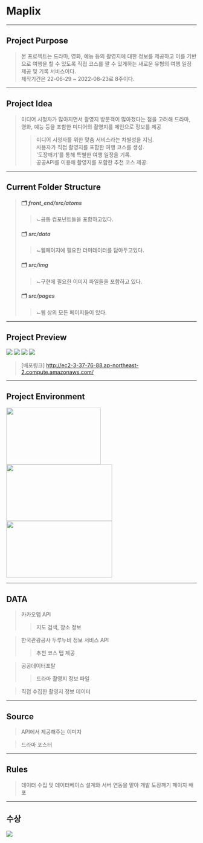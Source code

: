 # Maplix
--------------
## Project Purpose
> 본 프로젝트는 드라마, 영화, 예능 등의 촬영지에 대한 정보를 제공하고 이를 기반으로 여행을 할 수 있도록 직접 코스를 짤 수 있게하는 새로운 유형의 여행 일정 제공 및 기록 서비스이다.
> <br/>제작기간은 22-06-29 ~ 2022-08-23로 8주이다.
--------------
## Project Idea
> 미디어 시청자가 많아지면서 촬영지 방문객이 많아졌다는 점을 고려해 드라마, 영화, 예능 등을 포함한 미디어의 촬영지를 메인으로 정보를 제공 <br/>
>> 미디어 시청자를 위한 맞춤 서비스라는 차별성을 지님. <br/>
>> 사용자가 직접 촬영지를 포함한 여행 코스를 생성.<br/>
>> '도장깨기'를 통해 특별한 여행 일정을 기록.<br/>
>> 공공API를 이용해 촬영지를 포함한 추천 코스 제공.
--------------
## Current Folder Structure
> #### 🗂 *front_end/src/atoms*
> > ⌙공통 컴포넌트들을 포함하고있다.
> #### 🗂 *src/data*
> > ⌙웹페이지에 필요한 더미데이터를 담아두고있다.
> #### 🗂 *src/img*
> > ⌙구현에 필요한 이미지 파일들을 포함하고 있다.
> #### 🗂 *src/pages*
> > ⌙웹 상의 모든 페이지들이 있다.
-------------
## Project Preview
<img src = "https://user-images.githubusercontent.com/88296511/217388560-aebfe484-d44d-47c1-a2ca-c9a783d4e6c1.png">
<img src = "https://user-images.githubusercontent.com/88296511/217388609-e56b4868-df0b-4f11-bc8f-0d7d7879ae6a.png">
<img src = "https://user-images.githubusercontent.com/88296511/217388641-4273afde-89c4-4728-b97f-defd42b781ed.png">
<img src = "https://user-images.githubusercontent.com/88296511/217388680-8fe39e8c-f3de-49a7-bd55-30c481d1336f.png">

>[배포링크] http://ec2-3-37-76-88.ap-northeast-2.compute.amazonaws.com/
-------------
## Project Environment
<img src = "https://user-images.githubusercontent.com/88296511/217285156-6deaeb5d-38cf-4311-a529-cb6534d53c7f.png" width="250" height="150">

<img src = "https://user-images.githubusercontent.com/88296511/217387139-e864e0fc-a9c5-44bf-9e08-ad8c1523dc63.png" width="280" height="150">
<br/>
<img src = "https://user-images.githubusercontent.com/88296511/217387133-9302cc22-caa9-44f7-85e8-e17e89377bd8.png" width="280" height="150">

-------------
## DATA
>카카오맵 API
>>지도 검색, 장소 정보

>한국관광공사 두루누비 정보 서비스 API
>>추천 코스 탭 제공

>공공데이터포탈
>>드라마 촬영지 정보 파일

>직접 수집한 촬영지 정보 데이터
-------------
## Source
> API에서 제공해주는 이미지

> 드라마 포스터
-------------
## Rules
> 데이터 수집 및 데이터베이스 설계와 서버 연동을 맡아 개발
> 도장깨기 페이지
> 배포
-------------
## 수상
<img src="https://user-images.githubusercontent.com/88296511/217388328-10705988-a53a-4c3c-a5e1-15b535f7e189.JPG">
